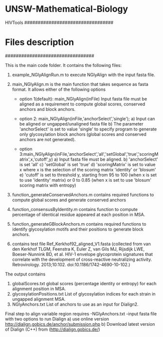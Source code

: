 # UNSW-Mathematical-Biology
HIVTools
#################################
# Files description
#################################


This is the main code folder. It contains the following files:

1. example_NGlyAlignRun.m to execute NGlyAlign with the input fasta file.
2. main_NGlyAlign.m is the main function that takes sequence as fasta format. It allows either of the following options 
	- option 1(default): main_NGlyAlign(inFile)
	  Input fasta file must be aligned as a requirement to compute global scores, conserved anchors and block anchors. 
	- option 2: main_NGlyAlign(inFile,'anchorSelect','single');
	  a)	Input can be aligned or ungapped/unaligned fasta file
	  b)	The parameter 'anchorSelect' is set to value 'single' to specify
	  program to generate only glycosylation block anchors (global scores and conserved anchors are not generated).
	  
	- option 3:main_NGlyAlign(inFile,'anchorSelect','all','setGlobal','true','scoringMatrix',x,'cutoff',y)
	a)	Input fasta file must be aligned.
	b)	'anchorSelect' is set 'all'
	c)	'setGlobal' is set 'true'
	d)	'scoringMatrix' is set to value x where x is the selection of the scoring matrix 'identity' or 'blosum' 
	e)	'cutoff' is set to threshold y, starting from 95 to 100 (when x is set to use 'identity' matrix) or 0 to 0.85 (when x is set to use 'blosum' scoring matrix with entropy)
	
3.  function_generateConservedAnchors.m contains required functions to compute global scores and generate conserved anchors

4.	function_consensusByIdentity.m contains function to compute percentage of identical residue appeared at each position in MSA.

5.	function_generateGBlockAnchors.m contains required functions to identify glycosylation motifs and their positions to generate block anchors.

6.	contains test file Ref_Kerkhof92_aligned_V1.fasta (collected from van den Kerkhof TLGM, Feenstra K, Euler Z, van Gils MJ, Rijsdijk LWE, Boeser-Nunnink BD, et al. HIV-1 envelope glycoprotein signatures that correlate with the development of cross-reactive neutralizing activity. Retrovirology. 2013;10:102. doi:10.1186/1742-4690-10-102.)

The output contains 

1. globalScores.txt 
	global scores (percentage identity or entropy) for each alignment position in MSA.
2. glycosylationPositions.txt
   List of glycosylation indices for each strain in ungapped alignment MSA.
3. NGlyAnchors.txt
   List of anchors to use as an input for Dialign2.

Final step to align variable region requires
	-NGlyAnchors.txt
	-input fasta file
	with two options to run Dialign
	a)	use online version  http://dialign.gobics.de/anchor/submission.php
	b)  Download latest version of Dialign (C++) from (http://dialign.gobics.de/)

	
